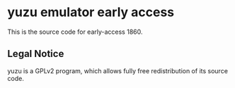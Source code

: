 yuzu emulator early access
=============

This is the source code for early-access 1860.

## Legal Notice

yuzu is a GPLv2 program, which allows fully free redistribution of its source code.